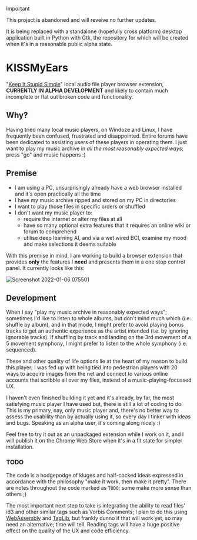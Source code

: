 >[!IMPORTANT]
>This project is abandoned and will reveive no further updates.
>
>It is being replaced with a standalone (hopefully cross platform) desktop application built in Python with Gtk, the repository for which will be created when it's in a reasonable public alpha state.

# KISSMyEars
"[Keep It Stupid Simple](https://en.wikipedia.org/wiki/KISS_principle)" local audio file player browser extension, **CURRENTLY IN ALPHA DEVELOPMENT** and likely to contain much incomplete or flat out broken code and functionality.

## Why?
Having tried many local music players, on Windoze and Linux, I have frequently been confused, frustrated and disappointed. Entire forums have been dedicated to assisting users of these players in operating them. I just want to play my music archive in *all the most reasonably expected ways*; press "go" and music happens :)

## Premise
 * I am using a PC, unsurprisingly already have a web browser installed and it's open practically all the time
 * I have my music archive ripped and stored on my PC in directories
 * I want to play those files in specific orders or shuffled
 * I don't want my music player to:
   * require the internet or alter my files at all
   * have so many optional extra features that it requires an online wiki or forum to comprehend
   * utilise deep learning AI, and via a wet wired BCI, examine my mood and make selections it deems suitable

With this premise in mind, I am working to build a browser extension that provides **only** the features I **need** and presents them in a one stop control panel. It currently looks like this:

![Screenshot 2022-01-06 075501](https://user-images.githubusercontent.com/3055947/148348802-b7b1eeef-7125-4509-8801-8aabde654602.png)

## Development
When I say "play my music archive in reasonably expected ways"; sometimes I'd like to listen to whole albums, but don't mind much which (i.e. shuffle by album), and in that mode, I might prefer to avoid playing bonus tracks to get an authentic experience as the artist intended (i.e. by ignoring ignorable tracks). If shuffling by track and landing on the 3rd movement of a 5 movement symphony, I might prefer to listen to the whole symphony (i.e. sequenced).

These and other quality of life options lie at the heart of my reason to build this player; I was fed up with being tied into pedestrian players with 20 ways to acquire images from the net and connect to various online accounts that scribble all over my files, instead of a music-playing-focussed UX.

I haven't even finished building it yet and it's already, by far, the most satisfying music player I have used but, there is still a lot of coding to do. This is my primary, nay, only music player and, there's no better way to assess the usability than by actually using it, so every day I tinker with ideas and bugs. Speaking as an alpha user, it's coming along nicely :)

Feel free to try it out as an unpackaged extension while I work on it, and I will publish it on the Chrome Web Store when it's in a fit state for simpler installation.

### TODO
The code is a hodgepodge of kluges and half-cocked ideas expressed in accordance with the philosophy "make it work, then make it pretty". There are notes throughout the code marked as `TODO`; some make more sense than others ;)

The most important next step to take is integrating the ability to read files' id3 and other similar tags such as Vorbis Comments; I plan to do this using [WebAssembly](https://developer.mozilla.org/en-US/docs/WebAssembly) and [TagLib](https://en.wikipedia.org/wiki/TagLib), but frankly dunno if that will work yet, so may need an alternative; time will tell. Reading tags will have a huge positive effect on the quality of the UX and code efficiency.
